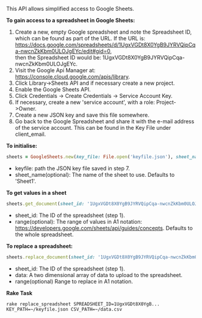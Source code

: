 This API allows simplified access to Google Sheets.

**To gain access to a spreadsheet in Google Sheets:**

1. Create a new, empty Google spreadsheet and note the Spreadsheet ID, which can be found as part of the URL. 
If the URL is: https://docs.google.com/spreadsheets/d/1UgxVGDt8X0YgB9JYRVQipCqa-nwcnZkKbm0ULOJgEYc/edit#gid=0,  
then the Spreadsheet ID would be: 1UgxVGDt8X0YgB9JYRVQipCqa-nwcnZkKbm0ULOJgEYc.
2. Visit the Google Api Manager at: https://console.cloud.google.com/apis/library.
3. Click Library->Sheets API and if necessary create a new project.
4. Enable the Google Sheets API.
5. Click Credentials -> Create Credentials -> Service Account Key.
6. If necessary, create a new 'service account', with a role: Project->Owner.
7. Create a new JSON key and save this file somewhere.
8. Go back to the Google Spreadsheet and share it with the e-mail address of the service account.
This can be found in the Key File under client_email.

**To initialise:**
```ruby
sheets = GoogleSheets.new(key_file: File.open('keyfile.json'), sheet_name: 'Sheet1')
```

- keyfile: path the JSON key file saved in step 7. 
- sheet_name(optional): The name of the sheet to use. Defaults to 'Sheet1'.

**To get values in a sheet**
```ruby
sheets.get_document(sheet_id: '1UgxVGDt8X0YgB9JYRVQipCqa-nwcnZkKbm0ULOJgEYc', range: 'Sheet1').values
```

- sheet_id: The ID of the spreadsheet (step 1).
- range(optional): The range of values in A1 notation: https://developers.google.com/sheets/api/guides/concepts. 
Defaults to the whole spreadsheet.

**To replace a spreadsheet:**
```ruby
sheets.replace_document(sheet_id: '1UgxVGDt8X0YgB9JYRVQipCqa-nwcnZkKbm0ULOJgEYc', data: [%w[Item Price], %w[Grommet 100], %w[Widget 50]], range: 'Sheet1!B1:C2')
```
- sheet_id: The ID of the spreadsheet (step 1).
- data: A two dimensional array of data to upload to the spreadsheet.
- range(optional) Range to replace in A1 notation.

**Rake Task**

```text
rake replace_spreadsheet SPREADSHEET_ID=1UgxVGDt8X0YgB... KEY_PATH=~/keyfile.json CSV_PATH=~/data.csv
```
